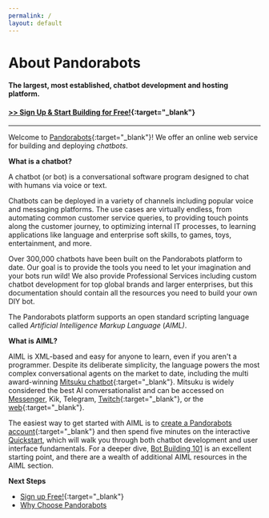 ```yaml
---
permalink: /
layout: default
---
```


<div markdown="1" class="pb-docs__content">

# About Pandorabots

#### The largest, most established, chatbot development and hosting platform.

#### [&gt;&gt; Sign Up & Start Building for Free!](https://pandorabots.com){:target="_blank"}

---

Welcome to [Pandorabots](https://www.pandorabots.com){:target="_blank"}! We offer an online web service for building and deploying _chatbots_.

**What is a chatbot?**

A chatbot \(or bot\) is a conversational software program designed to chat with humans via voice or text.

Chatbots can be deployed in a variety of channels including popular voice and messaging platforms. The use cases are virtually endless, from automating common customer service queries, to providing touch points along the customer journey, to optimizing internal IT processes, to learning applications like language and enterprise soft skills, to games, toys, entertainment, and more.

Over 300,000 chatbots have been built on the Pandorabots platform to date. Our goal is to provide the tools you need to let your imagination and your bots run wild! We also provide Professional Services including custom chatbot development for top global brands and larger enterprises, but this documentation should contain all the resources you need to build your own DIY bot.

The Pandorabots platform supports an open standard scripting language called _Artificial Intelligence Markup Language_ \(_AIML\)_.

**What is AIML?**

AIML is XML-based and easy for anyone to learn, even if you aren't a programmer. Despite its deliberate simplicity, the language powers the most complex conversational agents on the market to date, including the multi award-winning [Mitsuku chatbot](https://en.wikipedia.org/wiki/Mitsuku){:target="_blank"}. Mitsuku is widely considered the best AI conversationalist and can be accessed on [Messenger](https://www.messenger.com/t/47719737069), Kik, Telegram, [Twitch](https://go.twitch.tv/mitsuku_irl){:target="_blank"}, or the [web](http://www.pandorabots.com/mitsuku){:target="_blank"}.

The easiest way to get started with AIML is to [create a Pandorabots account](https://www.pandorabots.com){:target="_blank"} and then spend five minutes on the interactive [Quickstart](/docs/building-bots/quickstart/), which will walk you through both chatbot development and user interface fundamentals. For a deeper dive, [Bot Building 101](/docs/building-bots/tutorial/) is an excellent starting point, and there are a wealth of additional AIML resources in the AIML section.

**Next Steps**

* [Sign up Free!](https://pandorabots.com){:target="_blank"}
* [Why Choose Pandorabots](/docs/feature-comparison/)

</div>
